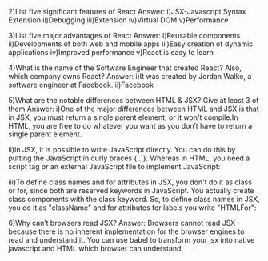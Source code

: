 2)List five significant features of React
Answer:
i)JSX-Javascript Syntax Extension
ii)Debugging
iii)Extension
iv)Virtual DOM
v)Performance

3)List five major advantages of React
Answer:
i)Reusable components
ii)Developments of both web and mobile apps
iii)Easy creation of dynamic applications
iv)Improved performance
v)React is easy to learn

4)What is the name of the Software Engineer that created React? Also, which company owns React?
Answer:
 i)It was created by Jordan Walke, a software engineer at Facebook. 
 ii)Facebook

5)What are the notable differences between HTML & JSX? Give at least 3 of them
Answer:
i)One of the major differences between HTML and JSX is that in JSX, you must return a single parent element, or it won't compile.In HTML, you are free to do whatever you want as you don’t have to return a single parent element.

ii)In JSX, it is possible to write JavaScript directly. You can do this by putting the JavaScript in curly braces {...}. Whereas in HTML, you need a script tag or an external JavaScript file to implement JavaScript:

iii)To define class names and for attributes in JSX, you don't do it as class or for, since both are reserved keywords in JavaScript.
You actually create class components with the class keyword. So, to define class names in JSX, you do it as "className" and for attributes for labels you write "HTMLFor":

6)Why can’t browsers read JSX?
Answer:
Browsers cannot read JSX because there is no inherent implementation for the browser engines to read and understand it. You can use babel to transform your jsx into native javascript and HTML which browser can understand.